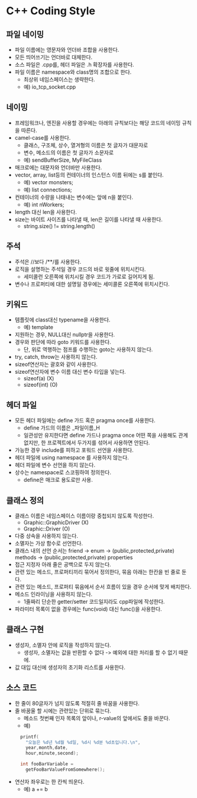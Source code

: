 C++ Coding Style
====

파일 네이밍
----
* 파일 이름에는 영문자와 언더바 조합을 사용한다.
* 모든 띄어쓰기는 언더바로 대체한다.
* 소스 파일은 .cpp를, 헤더 파일은 .h 확장자를 사용한다.
* 파일 이름은 namespace와 class명의 조합으로 한다.
  - 최상위 네임스페이스는 생략한다.
  - 예) io_tcp_socket.cpp



네이밍
----
* 프레임워크나, 엔진을 사용할 경우에는 아래의 규칙보다는 해당 코드의 네이밍 규칙을 따른다.
* camel-case를 사용한다.
  - 클래스, 구조체, 상수, 열겨형의 이름은 첫 글자가 대문자로
  - 변수, 메소드의 이름은 첫 글자가 소문자로
  - 예) sendBufferSize, MyFileClass
* 매크로에는 대문자와 언더바만 사용한다.
* vector, array, list등의 컨테이너의 인스턴스 이름 뒤에는 s를 붙인다.
  - 예) vector monsters;
  - 예) list connections;
* 컨테이너의 수량을 나태내는 변수에는 앞에 n을 붙인다.
  - 예) int nWorkers;
* length 대신 len을 사용한다.
* size는 바이트 사이즈를 나타낼 때, len은 길이를 나타낼 때 사용한다.
  - string.size() != string.length()


주석
----
* 주석은 //보다 /**/를 사용한다.
* 로직을 설명하는 주석일 경우 코드의 바로 윗줄에 위치시킨다.
  - 세미콜런 오른쪽에 위치시킬 경우 코드가 가로로 길어지게 됨.
* 변수나 프로퍼티에 대한 설명일 경우에는 세미콜론 오른쪽에 위치시킨다.


키워드
----
* 템플릿에 class대신 typename을 사용한다.
  - 예) template <typename T>
* 지원하는 경우, NULL대신 nullptr을 사용한다.
* 경우와 판단에 따라 goto 키워드를 사용한다.
  - 단, 위로 역행하는 점프를 수행하는 goto는 사용하지 않는다.
* try, catch, throw는 사용하지 않는다.
* sizeof연산자는 괄호와 같이 사용한다.
* sizeof연산자에 변수 이름 대신 변수 타입을 넣는다.
  - sizeof(a)  (X)
  - sizeof(int)  (O)


헤더 파일
----
* 모든 헤더 파일에는 define 가드 혹은 pragma once를 사용한다.
  - define 가드의 이름은 _파일이름_H
  - 일관성만 유지한다면 define 가드나 pragma once 어떤 쪽을 사용해도 관계 없지만, 한 프로젝트에서 두가지를 섞어서 사용하면 안된다.
* 가능한 경우 include를 피하고 포워드 선언을 사용한다.
* 헤더 파일에 using namespace 를 사용하지 않는다.
* 헤더 파일에 변수 선언을 하지 않는다.
* 상수는 namespace로 스코핑하여 정의한다.
  - define은 매크로 용도로만 사용.


클래스 정의
----
* 클래스 이름은 네임스페이스 이름이랑 중첩되지 않도록 작성한다.
  - Graphic::GraphicDriver (X)
  - Graphic::Driver (O)
* 다중 상속을 사용하지 않는다.
* 소멸자는 가상 함수로 선언한다.
* 클래스 내의 선언 순서는 friend -> enum -> (public,protected,private) methods -> (public,protected,private) properties
* 접근 지정자 아래 줄은 공백으로 두지 않는다.
* 관련 있는 메소드, 프로퍼티끼리 묶어서 정의한다, 묶음 아래는 한칸을 빈 줄로 둔다.
* 관련 있는 메소드, 프로퍼티 묶음에서 순서 흐름이 있을 경우 순서에 맞게 배치한다.
* 메소드 인라이닝을 사용하지 않는다.
  - 1줄짜리 단순한 getter/setter 코드일지라도 cpp파일에 작성한다.
* 파라미터 목록이 없을 경우에는 func(void) 대신 func()을 사용한다.


클래스 구현
----
* 생성자, 소멸자 안에 로직을 작성하지 않는다.
  - 생성자, 소멸자는 값을 반환할 수 없다 -> 예외에 대한 처리를 할 수 없기 때문에.
* 값 대입 대신에 생성자의 초기화 리스트를 사용한다.


소스 코드
----
* 한 줄이 80글자가 넘지 않도록 적절히 줄 바꿈을 사용한다.
* 줄 바꿈울 할 시에는 관련있는 단위로 묶는다.
  - 메소드 첫번째 인자 목록의 앞이나, r-value의 앞에서도 줄을 바꾼다.
  - 예)
  ```C++
    printf(
      "오늘은 %d년 %d월 %d일, %d시 %d분 %d초입니다.\n",
      year,month,date,
      hour,minute,second);
  ```
  ```C++
    int fooBarVariable =
      getFooBarValueFromSomewhere();
  ```
* 연산자 좌우로는 한 칸씩 띄운다.
  - 예) a += b

